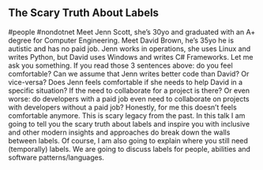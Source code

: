 ## The Scary Truth About Labels ##
#people #nondotnet
Meet Jenn Scott, she’s 30yo and graduated with an A+ degree for Computer Engineering.
Meet David Brown, he’s 35yo he is autistic and has no paid job.
Jenn works in operations, she uses Linux and writes Python, but David uses Windows and writes C# Frameworks.
Let me ask you something. If you read those 3 sentences above: do you feel comfortable? Can we assume that Jenn writes better code than David? Or vice-versa? Does Jenn feels comfortable if she needs to help David in a specific situation? If the need to collaborate for a project is there? Or even worse: do developers with a paid job even need to collaborate on projects with developers without a paid job?
Honestly, for me this doesn’t feels comfortable anymore. This is scary legacy from the past. In this talk I am going to tell you the scary truth about labels and inspire you with inclusive and other modern insights and approaches do break down the walls between labels. Of course, I am also going to explain where you still need (temporally) labels. We are going to discuss labels for people, abilities and software patterns/languages.
